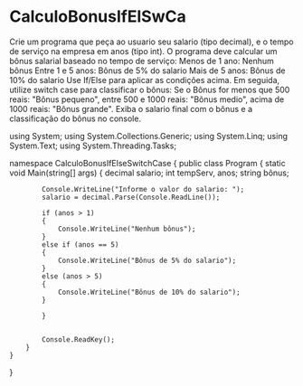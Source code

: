 # CalculoBonusIfElSwCa
Crie um programa que peça ao usuario seu salario (tipo decimal), e o tempo de serviço na empresa em anos (tipo int). O programa deve calcular um bônus salarial baseado no tempo de serviço:
Menos de 1 ano: Nenhum bônus
Entre 1 e 5 anos: Bônus de 5% do salario
Mais de 5 anos: Bônus de 10% do salario
Use If/Else para aplicar as condições acima. Em seguida, utilize switch case para classificar o bônus:
Se o Bônus for menos que 500 reais: "Bônus pequeno", entre 500 e 1000 reais: "Bônus medio", acima de 1000 reais: "Bônus grande". Exiba o salario final com o bônus e a classificação do
bônus no console.

using System;
using System.Collections.Generic;
using System.Linq;
using System.Text;
using System.Threading.Tasks;

namespace CalculoBonusIfElseSwitchCase
{
    public class Program
    {
        static void Main(string[] args)
        {
            decimal salario;
            int tempServ, anos;
            string bônus;

            Console.WriteLine("Informe o valor do salario: ");
            salario = decimal.Parse(Console.ReadLine());

            if (anos > 1)
            {
                Console.WriteLine("Nenhum bônus");
            }
            else if (anos == 5)
            {
                Console.WriteLine("Bônus de 5% do salario");
            }
            else (anos > 5)
            {
                Console.WriteLine("Bônus de 10% do salario");
            }

            }


            Console.ReadKey();
        }
    }
}


